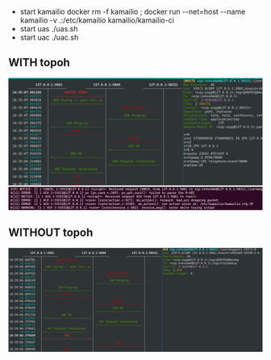 
 - start kamailio
   docker rm -f kamailio ; docker run --net=host --name kamailio -v .:/etc/kamailio   kamailio/kamailio-ci
 - start uas
   ./uas.sh
 - start uac
   ./uac.sh

## WITH topoh

 ![with_topoh](./with_topoh.png)
 ![with_topoh_log](./with_topoh_log.png)

## WITHOUT topoh

 ![without_topoh](./without_topoh.png)
